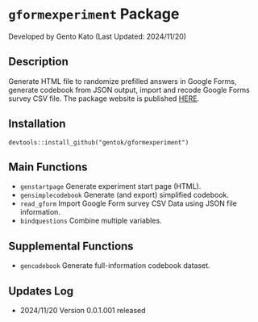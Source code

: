 # <code>gformexperiment</code> Package
Developed by Gento Kato (Last Updated: 2024/11/20) 

## Description

Generate HTML file to randomize prefilled answers in Google Forms, generate codebook from JSON output, import and recode Google Forms survey CSV file. 
The package website is published [HERE](https://gentok.github.io/gformexperiment/).

## Installation

<code>devtools::install_github("gentok/gformexperiment")</code>

## Main Functions

* <code>genstartpage</code> Generate experiment start page (HTML).
* <code>gensimplecodebook</code> Generate (and export) simplified codebook.
* <code>read_gform</code> Import Google Form survey CSV Data using JSON file information.
* <code>bindquestions</code> Combine multiple variables.

## Supplemental Functions

* <code>gencodebook</code> Generate full-information codebook dataset.

## Updates Log

* 2024/11/20 Version 0.0.1.001 released

